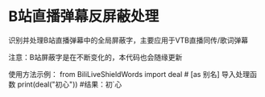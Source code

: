 # B站直播弹幕反屏蔽处理

识别并处理B站直播弹幕中的全局屏蔽字，主要应用于VTB直播同传/歌词弹幕

注意：B站屏蔽字是在不断变化的，本代码也会随缘更新

使用方法示例：
from BiliLiveShieldWords import deal # [as 别名] 导入处理函数
print(deal("初心"))
#结果：初`心
